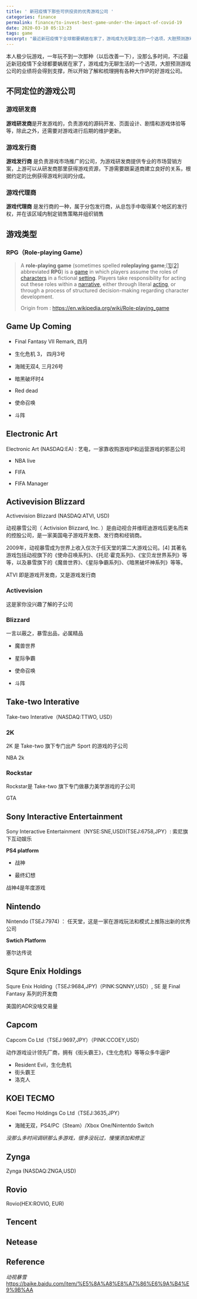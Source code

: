 ```yaml
---
title: ' 新冠疫情下那些可供投资的优秀游戏公司 '
categories: finance
permalink: finance/to-invest-best-game-under-the-impact-of-covid-19
date: 2020-03-10 05:13:23
tags: game
excerpt: "最近新冠疫情下全球都要蜗居在家了，游戏成为无聊生活的一个选项，大胆预测游戏公司的业绩将会得到支撑，所以开始了解和梳理拥有各种大作IP的好游戏公司"
---
```


本人极少玩游戏，一年玩不到一次那种（以后改善一下），没那么多时间，不过最近新冠疫情下全球都要蜗居在家了，游戏成为无聊生活的一个选项，大胆预测游戏公司的业绩将会得到支撑，所以开始了解和梳理拥有各种大作IP的好游戏公司。



## 不同定位的游戏公司

### 游戏研发商

**游戏研发商**是开发游戏的，负责游戏的源码开发、页面设计、剧情和游戏体验等等，除此之外，还需要对游戏进行后期的维护更新。

### 游戏发行商

**游戏发行商** 是负责游戏市场推广的公司，为游戏研发商提供专业的市场营销方案，上游可以从研发商那里获得游戏资源，下游需要跟渠道商建立良好的关系，根据约定的比例获得游戏利润的分成。

### 游戏代理商 

**游戏代理商** 是发行商的一种，属于分包发行商，从总包手中取得某个地区的发行权，并在该区域内制定销售策略并组织销售



## 游戏类型

### RPG（Role-playing Game）

> A **role-playing game** (sometimes spelled **roleplaying game**;[[1\]](https://en.wikipedia.org/wiki/Role-playing_game#cite_note-secondperson-1)[[2\]](https://en.wikipedia.org/wiki/Role-playing_game#cite_note-gurpsrp-2) abbreviated **RPG**) is a [game](https://en.wikipedia.org/wiki/Game) in which players assume the roles of [characters](https://en.wikipedia.org/wiki/Player_character) in a fictional [setting](https://en.wikipedia.org/wiki/Setting_(narrative)). Players take responsibility for acting out these roles within a [narrative](https://en.wikipedia.org/wiki/Narrative), either through literal [acting](https://en.wikipedia.org/wiki/Acting), or through a process of structured decision-making regarding character development.
>
> Origin from : https://en.wikipedia.org/wiki/Role-playing_game



## Game Up Coming

* Final Fantasy VII Remark, 四月

* 生化危机 3， 四月3号

* 海贼无双4, 三月26号

* 暗黑破坏时4

* Red dead

* 使命召唤

* 斗阵

  

## Electronic Art

Electronic Art (NASDAQ:EA) : 艺电，一家靠收购游戏IP和运营游戏的邪恶公司

* NBA live

* FIFA

* FIFA Manager



## Activevision Blizzard

Activevision Blizzard (NASDAQ:ATVI, USD) 

动视暴雪公司（ Activision Blizzard, Inc. ）是由动视合并维旺迪游戏后更名而来的控股公司，是一家美国电子游戏开发商、发行商和经销商。

2009年，动视暴雪成为世界上收入仅次于任天堂的第二大游戏公司。[4] 其著名游戏包括动视旗下的《使命召唤系列》、《托尼·霍克系列》、《宝贝龙世界系列》等等，以及暴雪旗下的《魔兽世界》、《星际争霸系列》、《暗黑破坏神系列》等等。

ATVI 即是游戏开发商，又是游戏发行商

### Activevision

这是家你没兴趣了解的子公司

### Blizzard

一言以蔽之，暴雪出品，必属精品

* 魔兽世界

* 星际争霸

* 使命召唤
* 斗阵



## Take-two Interative
Take-two Interative（NASDAQ:TTWO, USD）

### 2K

2K 是 Take-two 旗下专门出产 Sport 的游戏的子公司

NBA 2k

### Rockstar

Rockstar是 Take-two 旗下专门做暴力美学游戏的子公司

GTA



## Sony Interactive Entertainment

Sony Interactive Entertainment（NYSE:SNE,USD)(TSEJ:6758,JPY）: 索尼旗下互动娱乐

**PS4 platform**

* 战神

* 最终幻想

战神4是年度游戏



## Nintendo

Nintendo (TSEJ:7974) ： 任天堂，这是一家在游戏玩法和模式上推陈出新的优秀公司

**Swtich Platform**

塞尔达传说



## Squre Enix Holdings

Squre Enix Holding（TSEJ:9684,JPY)（PINK:SQNNY,USD）, SE 是 Final Fantasy 系列的开发商

美国的ADR没啥交易量



## Capcom

Capcom Co Ltd（TSEJ:9697,JPY）（PINK:CCOEY,USD）

动作游戏设计领先厂商，拥有《街头霸王》，《生化危机》等等众多牛逼IP

* Resident Evil，生化危机
* 街头霸王
* 洛克人



## KOEI TECMO

Koei Tecmo Holdings Co Ltd（TSEJ:3635,JPY）

* 海贼无双，PS4/PC（Steam）/Xbox One/Nintentdo Switch 



_没那么多时间调研那么多游戏，很多没玩过，慢慢添加和修正_



## Zynga

Zynga (NASDAQ:ZNGA,USD)

## Rovio

Rovio(HEX:ROVIO, EUR)

## Tencent

## Netease





## Reference

_动视暴雪_
https://baike.baidu.com/item/%E5%8A%A8%E8%A7%86%E6%9A%B4%E9%9B%AA
